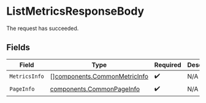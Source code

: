 # ListMetricsResponseBody

The request has succeeded.


## Fields

| Field                                                                        | Type                                                                         | Required                                                                     | Description                                                                  |
| ---------------------------------------------------------------------------- | ---------------------------------------------------------------------------- | ---------------------------------------------------------------------------- | ---------------------------------------------------------------------------- |
| `MetricsInfo`                                                                | [][components.CommonMetricInfo](../../models/components/commonmetricinfo.md) | :heavy_check_mark:                                                           | N/A                                                                          |
| `PageInfo`                                                                   | [components.CommonPageInfo](../../models/components/commonpageinfo.md)       | :heavy_check_mark:                                                           | N/A                                                                          |